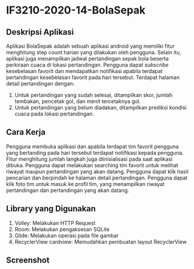 # IF3210-2020-14-BolaSepak
## Deskripsi Aplikasi
Aplikasi BolaSepak adalah sebuah aplikasi android yang memiliki fitur menghitung step count harian yang dilakukan oleh pengguna. Selain itu, aplikasi juga menampilkan jadwal pertandingan sepak bola beserta perkiraan cuaca di lokasi pertandingan. Pengguna dapat <i>subscribe</I> kesebelasan favorit dan mendapatkan notifikasi apabila terdapat pertandingan kesebelasan favorit pada hari tersebut.
Terdapat halaman detail pertandingan dengan:
1. Untuk pertandingan yang sudah selesai, ditampilkan skor, jumlah tembakan, pencetak gol, dan menit tercetaknya gol.
2. Untuk pertandingan yang belum diadakan, ditampilkan prediksi kondisi cuaca pada lokasi pertandingan.

## Cara Kerja
Pengguna membuka aplikasi dan apabila terdapat tim favorit pengguna yang bertanding pada hari tersebut terdapat notifikasi kepada pengguna. Fitur menghitung jumlah langkah juga diinisialisasi pada saat aplikasi dibuka. Pengguna dapat melakukan searching tim favorit untuk melihat riwayat maupun pertandingan yang akan datang. Pengguna dapat klik hasil pencarian dan berpindah ke halaman detail pertandingan. Pengguna dapat klik foto tim untuk masuk ke profil tim, yang menampilkan riwayat pertandingan dan pertandingan yang akan datang.

## Library yang Digunakan
1. Volley: Melakukan HTTP Request
2. Room: Melakukan pengaksesan SQLite
3. Glide: Melakukan operasi pada file gambar
4. RecyclerView cardview: Memudahkan pembuatan layout RecyclerView

## Screenshot